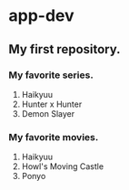 # app-dev
## My first repository.
### My favorite series.
1. Haikyuu
2. Hunter x Hunter
3. Demon Slayer
### My favorite movies.
1. Haikyuu
2. Howl's Moving Castle
3. Ponyo
